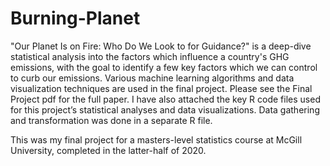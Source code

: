 # Burning-Planet
"Our Planet Is on Fire: Who Do We Look to for Guidance?" is a deep-dive statistical analysis into the factors which influence a country's GHG emissions, with the goal to identify a few key factors which we can control to curb our emissions. Various machine learning algorithms and data visualization techniques are used in the final project. Please see the Final Project pdf for the full paper. I have also attached the key R code files used for this project’s statistical analyses and data visualizations. Data gathering and transformation was done in a separate R file.

This was my final project for a masters-level statistics course at McGill University, completed in the latter-half of 2020.



